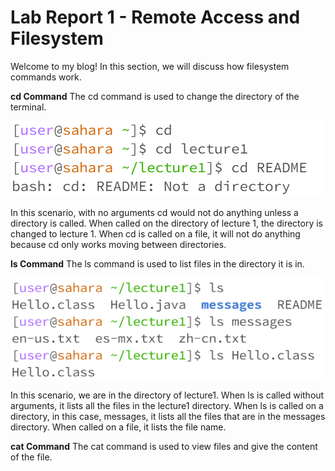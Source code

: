 # Lab Report 1 - Remote Access and Filesystem
Welcome to my blog! In this section, we will discuss how filesystem commands work.

**cd Command**
The cd command is used to change the directory of the terminal.

![Image](https://github.com/claudiaaling/lab_report_1/blob/main/Lab%20%231%20(cd).png)  

In this scenario, with no arguments cd would not do anything unless a directory is called. When called on the directory of lecture 1, the directory is changed to lecture 1. When cd is called on a file, it will not do anything because cd only works moving between directories.

**ls Command**
The ls command is used to list files in the directory it is in.

![Image](https://github.com/claudiaaling/lab_report_1/blob/main/Lab%20%231%20(ls).png) 

In this scenario, we are in the directory of lecture1. When ls is called without arguments, it lists all the files in the lecture1 directory. When ls is called on a directory, in this case, messages, it lists all the files that are in the messages directory. When called on a file, it lists the file name.

**cat Command**
The cat command is used to view files and give the content of the file.


